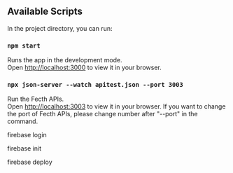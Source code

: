 ## Available Scripts

In the project directory, you can run:

### `npm start`

Runs the app in the development mode.\
Open [http://localhost:3000](http://localhost:3003) to view it in your browser.

### `npx json-server --watch apitest.json --port 3003`
Run the Fecth APIs.\
Open [http://localhost:3003](http://localhost:3003) to view it in your browser.
If you want to change the port of Fecth APIs, please change number after "--port" in the command.

firebase login

firebase init

firebase deploy


